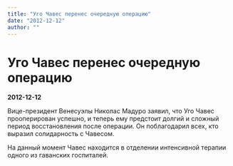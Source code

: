 ```yaml
---
title: "Уго Чавес перенес очередную операцию"
date: "2012-12-12"
author: ""
---
```


# Уго Чавес перенес очередную операцию

**2012-12-12** 

Вице-президент Венесуэлы Николас Мадуро заявил, что Уго Чавес прооперирован успешно, и теперь ему предстоит долгий и сложный период восстановления после операции. Он поблагодарил всех, кто выразил солидарность с Чавесом.

На данный момент Чавес находится в отделении интенсивной терапии одного из гаванских госпиталей.
